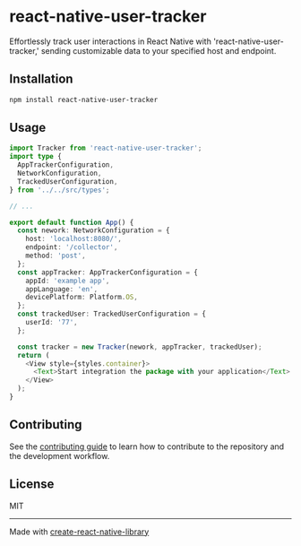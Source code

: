 # react-native-user-tracker

Effortlessly track user interactions in React Native with 'react-native-user-tracker,' sending customizable data to your specified host and endpoint.

## Installation

```sh
npm install react-native-user-tracker
```

## Usage

```ts
import Tracker from 'react-native-user-tracker';
import type {
  AppTrackerConfiguration,
  NetworkConfiguration,
  TrackedUserConfiguration,
} from '../../src/types';

// ...

export default function App() {
  const nework: NetworkConfiguration = {
    host: 'localhost:8080/',
    endpoint: '/collector',
    method: 'post',
  };
  const appTracker: AppTrackerConfiguration = {
    appId: 'example app',
    appLanguage: 'en',
    devicePlatform: Platform.OS,
  };
  const trackedUser: TrackedUserConfiguration = {
    userId: '77',
  };

  const tracker = new Tracker(nework, appTracker, trackedUser);
  return (
    <View style={styles.container}>
      <Text>Start integration the package with your application</Text>
    </View>
  );
}
```

## Contributing

See the [contributing guide](CONTRIBUTING.md) to learn how to contribute to the repository and the development workflow.

## License

MIT

---

Made with [create-react-native-library](https://github.com/callstack/react-native-builder-bob)
